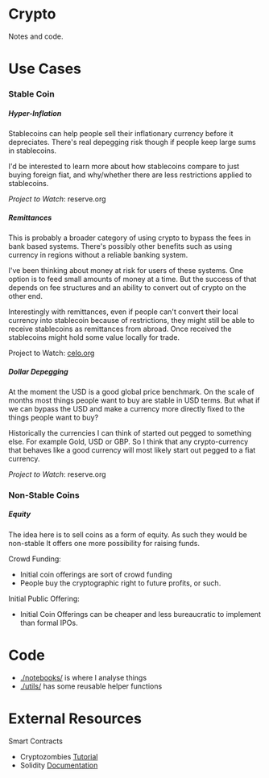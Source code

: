 # Crypto
Notes and code.

# Use Cases
### Stable Coin
##### Hyper-Inflation
Stablecoins can help people sell their inflationary currency before it depreciates. There's real depegging risk though if people keep large sums in stablecoins. 

I'd be interested to learn more about how stablecoins compare to just buying foreign fiat, and why/whether there are less restrictions applied to stablecoins.

_Project to Watch_: reserve.org

##### Remittances
This is probably a broader category of using crypto to bypass the fees in bank based systems. There's possibly other benefits such as using currency in regions without a reliable banking system.

I've been thinking about money at risk for users of these systems. One option is to feed small amounts of money at a time. But the success of that depends on fee structures and an ability to convert out of crypto on the other end. 

Interestingly with remittances, even if people can't convert their local currency into stablecoin because of restrictions, they might still be able to receive stablecoins as remittances from abroad. Once received the stablecoins might hold some value locally for trade. 

Project to Watch: [celo.org](https://celo.org/)

##### Dollar Depegging
At the moment the USD is a good global price benchmark. On the scale of months most things people want to buy are stable in USD terms. But what if we can bypass the USD and make a currency more directly fixed to the things people want to buy?

Historically the currencies I can think of started out pegged to something else. For example Gold, USD or GBP. So I think that any crypto-currency that behaves like a good currency will most likely start out pegged to a fiat currency.

_Project to Watch_: reserve.org


### Non-Stable Coins
##### Equity
The idea here is to sell coins as a form of equity. As such they would be non-stable It offers one more possibility for raising funds.

Crowd Funding:
* Initial coin offerings are sort of crowd funding
* People buy the cryptographic right to future profits, or such.

Initial Public Offering:
* Initial Coin Offerings can be cheaper and less bureaucratic to implement than formal IPOs.

# Code
* [./notebooks/](./notebooks/) is where I analyse things
* [./utils/](./utils/) has some reusable helper functions

# External Resources
Smart Contracts
* Cryptozombies [Tutorial](https://cryptozombies.io/)
* Solidity [Documentation](https://docs.soliditylang.org/)
